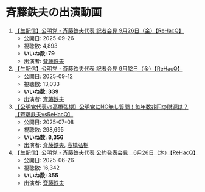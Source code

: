 # 斉藤鉄夫の出演動画

1.  [【生配信】公明党・斉藤鉄夫代表 記者会見 9月26日（金）【ReHacQ】](/rehacq_fan/ids/cQVQfRUpG6U "wikilink")
    -   公開日: 2025-09-26
    -   視聴数: 4,893
    -   **いいね数: 79**
    -   出演者: [斉藤鉄夫](/rehacq_fan/people/斉藤鉄夫 "wikilink")
1.  [【生配信】公明党・斉藤鉄夫代表 記者会見 9月12日（金）【ReHacQ】](/rehacq_fan/ids/fV8NwgLDkrI "wikilink")
    -   公開日: 2025-09-12
    -   視聴数: 13,033
    -   **いいね数: 339**
    -   出演者: [斉藤鉄夫](/rehacq_fan/people/斉藤鉄夫 "wikilink")
1.  [【公明党代表vs高橋弘樹】公明党にNG無し質問！毎年数兆円の財源は？【斉藤鉄夫vsReHacQ】](/rehacq_fan/ids/LX3Ro3GwfAw "wikilink")
    -   公開日: 2025-07-08
    -   視聴数: 298,695
    -   **いいね数: 8,356**
    -   出演者: [斉藤鉄夫](/rehacq_fan/people/斉藤鉄夫 "wikilink"), [高橋弘樹](/rehacq_fan/people/高橋弘樹 "wikilink")
1.  [【生配信】公明党・斉藤鉄夫代表 公約発表会見　6月26日（木）【ReHacQ】](/rehacq_fan/ids/2sON50IafOM "wikilink")
    -   公開日: 2025-06-26
    -   視聴数: 16,342
    -   **いいね数: 355**
    -   出演者: [斉藤鉄夫](/rehacq_fan/people/斉藤鉄夫 "wikilink")
